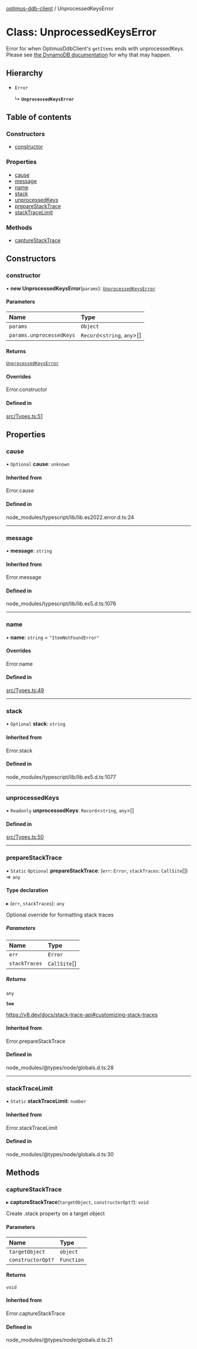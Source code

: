 [optimus-ddb-client](../index.md) / UnprocessedKeysError

# Class: UnprocessedKeysError

Error for when OptimusDdbClient's `getItems` ends with unprocessedKeys. Please see [the DynamoDB
documentation](https://docs.aws.amazon.com/amazondynamodb/latest/APIReference/API_BatchGetItem.html)
for why that may happen.

## Hierarchy

- `Error`

  ↳ **`UnprocessedKeysError`**

## Table of contents

### Constructors

- [constructor](UnprocessedKeysError.md#constructor)

### Properties

- [cause](UnprocessedKeysError.md#cause)
- [message](UnprocessedKeysError.md#message)
- [name](UnprocessedKeysError.md#name)
- [stack](UnprocessedKeysError.md#stack)
- [unprocessedKeys](UnprocessedKeysError.md#unprocessedkeys)
- [prepareStackTrace](UnprocessedKeysError.md#preparestacktrace)
- [stackTraceLimit](UnprocessedKeysError.md#stacktracelimit)

### Methods

- [captureStackTrace](UnprocessedKeysError.md#capturestacktrace)

## Constructors

### constructor

• **new UnprocessedKeysError**(`params`): [`UnprocessedKeysError`](UnprocessedKeysError.md)

#### Parameters

| Name | Type |
| :------ | :------ |
| `params` | `Object` |
| `params.unprocessedKeys` | `Record`\<`string`, `any`\>[] |

#### Returns

[`UnprocessedKeysError`](UnprocessedKeysError.md)

#### Overrides

Error.constructor

#### Defined in

[src/Types.ts:51](https://github.com/paulbarmstrong/optimus-ddb-client/blob/main/src/Types.ts#L51)

## Properties

### cause

• `Optional` **cause**: `unknown`

#### Inherited from

Error.cause

#### Defined in

node_modules/typescript/lib/lib.es2022.error.d.ts:24

___

### message

• **message**: `string`

#### Inherited from

Error.message

#### Defined in

node_modules/typescript/lib/lib.es5.d.ts:1076

___

### name

• **name**: `string` = `"ItemNotFoundError"`

#### Overrides

Error.name

#### Defined in

[src/Types.ts:49](https://github.com/paulbarmstrong/optimus-ddb-client/blob/main/src/Types.ts#L49)

___

### stack

• `Optional` **stack**: `string`

#### Inherited from

Error.stack

#### Defined in

node_modules/typescript/lib/lib.es5.d.ts:1077

___

### unprocessedKeys

• `Readonly` **unprocessedKeys**: `Record`\<`string`, `any`\>[]

#### Defined in

[src/Types.ts:50](https://github.com/paulbarmstrong/optimus-ddb-client/blob/main/src/Types.ts#L50)

___

### prepareStackTrace

▪ `Static` `Optional` **prepareStackTrace**: (`err`: `Error`, `stackTraces`: `CallSite`[]) => `any`

#### Type declaration

▸ (`err`, `stackTraces`): `any`

Optional override for formatting stack traces

##### Parameters

| Name | Type |
| :------ | :------ |
| `err` | `Error` |
| `stackTraces` | `CallSite`[] |

##### Returns

`any`

**`See`**

https://v8.dev/docs/stack-trace-api#customizing-stack-traces

#### Inherited from

Error.prepareStackTrace

#### Defined in

node_modules/@types/node/globals.d.ts:28

___

### stackTraceLimit

▪ `Static` **stackTraceLimit**: `number`

#### Inherited from

Error.stackTraceLimit

#### Defined in

node_modules/@types/node/globals.d.ts:30

## Methods

### captureStackTrace

▸ **captureStackTrace**(`targetObject`, `constructorOpt?`): `void`

Create .stack property on a target object

#### Parameters

| Name | Type |
| :------ | :------ |
| `targetObject` | `object` |
| `constructorOpt?` | `Function` |

#### Returns

`void`

#### Inherited from

Error.captureStackTrace

#### Defined in

node_modules/@types/node/globals.d.ts:21
